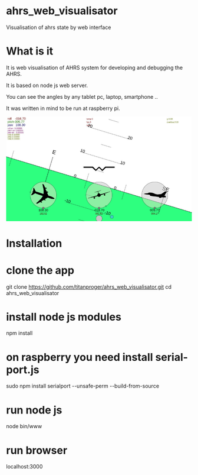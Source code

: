 # ahrs_web_visualisator
Visualisation of ahrs state by web interface



# What is it

It is web visualisation of AHRS system for developing and debugging the AHRS.

It is based on node js web server.

You can see the angles by any tablet pc, laptop, smartphone ..

It was written in mind to be run at raspberry pi.

![alt text](https://github.com/titanproger/ahrs_web_visualisator/blob/master/readme/demo_screen_1.jpg)

# Installation

# clone the app
  git clone https://github.com/titanproger/ahrs_web_visualisator.git
  cd ahrs_web_visualisator

# install node js modules
  npm install
  
# on raspberry you need install serial-port.js
  sudo npm install serialport --unsafe-perm --build-from-source

# run node js
  node bin/www

# run browser
  localhost:3000
